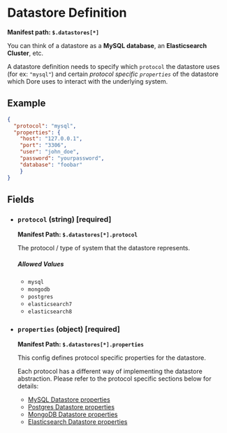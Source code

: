 # Datastore Definition

**Manifest path: `$.datastores[*]`**

You can think of a datastore as a **MySQL database**, an **Elasticsearch Cluster**, etc.

A datastore definition needs to specify which `protocol` the datastore uses (for ex: `"mysql"`) and certain *protocol
specific `properties`* of the datastore which Dore uses to interact with the underlying system.

## Example

```json title="Datastore Definition example" linenums="1"
{
  "protocol": "mysql",
  "properties": {
    "host": "127.0.0.1",
    "port": "3306",
    "user": "john_doe",
    "password": "yourpassword",
    "database": "foobar"
	}
}
```

## Fields

* ### `protocol` (string) [required]

	**Manifest Path: `$.datastores[*].protocol`**
  
	The protocol / type of system that the datastore represents.

	##### Allowed Values
	* `mysql`
	* `mongodb`
	* `postgres`
	* `elasticsearch7`
	* `elasticsearch8`


* ### `properties` (object) [required]

	**Manifest Path: `$.datastores[*].properties`**

	This config defines protocol specific properties for the datastore.
  
	Each protocol has a different way of implementing the datastore abstraction. Please refer to the
	protocol specific sections below for details:
  
	* [MySQL Datastore properties](/protocols/mysql/#datastore-properties)
	* [Postgres Datastore properties](/protocols/postgresql/#datastore-properties)
	* [MongoDB Datastore properties](/protocols/mongodb/#datastore-properties)
	* [Elasticsearch Datastore properties](/protocols/elasticsearch/#datastore-properties)
	